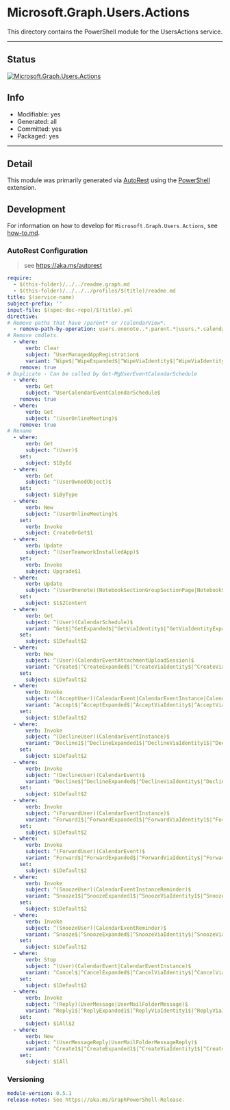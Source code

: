 <!-- region Generated -->
# Microsoft.Graph.Users.Actions
This directory contains the PowerShell module for the UsersActions service.

---
## Status
[![Microsoft.Graph.Users.Actions](https://img.shields.io/powershellgallery/v/Microsoft.Graph.Users.Actions.svg?style=flat-square&label=Microsoft.Graph.Users.Actions "Microsoft.Graph.Users.Actions")](https://www.powershellgallery.com/packages/Microsoft.Graph.Users.Actions/)

## Info
- Modifiable: yes
- Generated: all
- Committed: yes
- Packaged: yes

---
## Detail
This module was primarily generated via [AutoRest](https://github.com/Azure/autorest) using the [PowerShell](https://github.com/Azure/autorest.powershell) extension.

## Development
For information on how to develop for `Microsoft.Graph.Users.Actions`, see [how-to.md](how-to.md).
<!-- endregion -->

### AutoRest Configuration

> see https://aka.ms/autorest

``` yaml
require:
  - $(this-folder)/../../readme.graph.md
  - $(this-folder)/../../../profiles/$(title)/readme.md
title: $(service-name)
subject-prefix: ''
input-file: $(spec-doc-repo)/$(title).yml
directive:
# Remove paths that have /parent* or /calendarView*.
  - remove-path-by-operation: users.onenote..*.parent.*|users.*.calendarView.*
# Remove cmdlets.
  - where:
      verb: Clear
      subject: ^UserManagedAppRegistration$
      variant: ^Wipe$|^WipeExpanded$|^WipeViaIdentity$|^WipeViaIdentityExpanded$
    remove: true
# Duplicate - Can be called by Get-MgUserEventCalendarSchedule
  - where:
      verb: Get
      subject: ^UserCalendarEventCalendarSchedule$
    remove: true
  - where:
      verb: Get
      subject: ^(UserOnlineMeeting)$
    remove: true
# Rename
  - where:
      verb: Get
      subject: ^(User)$
    set:
      subject: $1ById
  - where:
      verb: Get
      subject: ^(UserOwnedObject)$
    set:
      subject: $1ByType
  - where:
      verb: New
      subject: ^(UserOnlineMeeting)$
    set:
      verb: Invoke
      subject: CreateOrGet$1
  - where:
      verb: Update
      subject: ^(UserTeamworkInstalledApp)$
    set:
      verb: Invoke
      subject: Upgrade$1
  - where:
      verb: Update
      subject: ^(UserOnenote)(NotebookSectionGroupSectionPage|NotebookSectionPage|Page|SectionGroupSectionPage|SectionPage)$
    set:
      subject: $1$2Content
  - where:
      verb: Get
      subject: ^(User)(CalendarSchedule)$
      variant: ^Get$|^GetExpanded$|^GetViaIdentity$|^GetViaIdentityExpanded$
    set:
      subject: $1Default$2
  - where:
      verb: New
      subject: ^(User)(CalendarEventAttachmentUploadSession)$
      variant: ^Create$|^CreateExpanded$|^CreateViaIdentity$|^CreateViaIdentityExpanded$
    set:
      subject: $1Default$2
  - where:
      verb: Invoke
      subject: ^(AcceptUser)(CalendarEvent|CalendarEventInstance|CalendarEventTentatively|CalendarEventInstanceTentatively)$
      variant: ^Accept$|^AcceptExpanded$|^AcceptViaIdentity$|^AcceptViaIdentityExpanded$
    set:
      subject: $1Default$2
  - where:
      verb: Invoke
      subject: ^(DeclineUser)(CalendarEventInstance)$
      variant: ^Decline1$|^DeclineExpanded1$|^DeclineViaIdentity1$|^DeclineViaIdentityExpanded1$
    set:
      subject: $1Default$2
  - where:
      verb: Invoke
      subject: ^(DeclineUser)(CalendarEvent)$
      variant: ^Decline$|^DeclineExpanded$|^DeclineViaIdentity$|^DeclineViaIdentityExpanded$
    set:
      subject: $1Default$2
  - where:
      verb: Invoke
      subject: ^(ForwardUser)(CalendarEventInstance)$
      variant: ^Forward1$|^ForwardExpanded1$|^ForwardViaIdentity1$|^ForwardViaIdentityExpanded1$
    set:
      subject: $1Default$2
  - where:
      verb: Invoke
      subject: ^(ForwardUser)(CalendarEvent)$
      variant: ^Forward$|^ForwardExpanded$|^ForwardViaIdentity$|^ForwardViaIdentityExpanded$
    set:
      subject: $1Default$2
  - where:
      verb: Invoke
      subject: ^(SnoozeUser)(CalendarEventInstanceReminder)$
      variant: ^Snooze1$|^SnoozeExpanded1$|^SnoozeViaIdentity1$|^SnoozeViaIdentityExpanded1$
    set:
      subject: $1Default$2
  - where:
      verb: Invoke
      subject: ^(SnoozeUser)(CalendarEventReminder)$
      variant: ^Snooze$|^SnoozeExpanded$|^SnoozeViaIdentity$|^SnoozeViaIdentityExpanded$
    set:
      subject: $1Default$2
  - where:
      verb: Stop
      subject: ^(User)(CalendarEvent|CalendarEventInstance)$
      variant: ^Cancel$|^CancelExpanded$|^CancelViaIdentity$|^CancelViaIdentityExpanded$
    set:
      subject: $1Default$2
  - where:
      verb: Invoke
      subject: ^(Reply)(UserMessage|UserMailFolderMessage)$
      variant: ^Reply1$|^ReplyExpanded1$|^ReplyViaIdentity1$|^ReplyViaIdentityExpanded1$
    set:
      subject: $1All$2
  - where:
      verb: New
      subject: ^(UserMessageReply|UserMailFolderMessageReply)$
      variant: ^Create1$|^CreateExpanded1$|^CreateViaIdentity1$|^CreateViaIdentityExpanded1$
    set:
      subject: $1All
```
### Versioning

``` yaml
module-version: 0.5.1
release-notes: See https://aka.ms/GraphPowerShell-Release.
```
